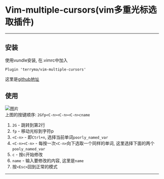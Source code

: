 # Vim-multiple-cursors(vim多重光标选取插件)


***

## 安装
使用vundle安装, 在.vimrc中加入
```
Plugin 'terryma/vim-multiple-cursors'
```
这里是[github地址](https://github.com/terryma/vim-multiple-cursors)
## 使用

![图片](https://github.com/terryma/vim-multiple-cursors/raw/master/assets/example1.gif?raw=true)  
上图的按键顺序: `2Gfp<C-n><C-n><C-n>cname`
1. `2G` - 跳转到第2行
2. `fp` - 移动光标到字符p
3. `<C-n>` - 即`Ctrl+n`, 选择当前单词`poorly_named_var`
4. `<C-n><C-n>` - 每按一次`<C-n>`向下选取一个同样的单词, 这里选择下面的两个`pooly_named_var`
5. `c` - 按c开始修改
6. `name` - 输入要修改的内容, 这里是`name`
7. 按`<Esc>`回到正常的模式


***